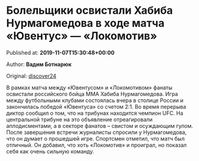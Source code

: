 
# Болельщики освистали Хабиба Нурмагомедова в ходе матча «Ювентус» — «Локомотив»

Published at: **2019-11-07T15:30:48+00:00**

Author: **Вадим Ботнарюк**

Original: [discover24](https://discover24.ru/2019/11/bolelschiki-osvistali-habiba-nurmagomedova-v-hode-matcha-yuventus-lokomotiv/)

В рамках матча между «Ювентусом» и «Локомотивом» фанаты освистали российского бойца MMA Хабиба Нурмагомедова.
Игра между футбольными клубами состоялась вчера в столице России и закончилась победой «Ювентуса» со счетом 2:1. Во время перерыва диктор сообщил о том, что на трибунах находится чемпион UFC. На центральной трибуне на это объявление отреагировали аплодисментами, а в секторе фанатов – свистом и осуждающим гулом.
После завершения встречи журналисты спросили у Нурмагомедова, что он думает о прошедшей игре. Спортсмен отметил, что матч был отличный. Он добавил, что хоть «Локомотив» и проиграл, но показал себя как очень сильную команду.
